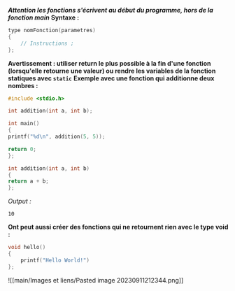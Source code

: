 ***Attention les fonctions s'écrivent au début du programme, hors de la fonction main***
**Syntaxe :**
```C
type nomFonction(parametres)
{
    // Instructions ;
};
```

**Avertissement : utiliser return le plus possible à la fin d'une fonction (lorsqu'elle retourne une valeur) ou rendre les variables de la fonction statiques avec `static`**
**Exemple avec une fonction qui additionne deux nombres :**
```C
#include <stdio.h>

int addition(int a, int b);

int main()
{
printf("%d\n", addition(5, 5));

return 0;
};

int addition(int a, int b)
{
return a + b;
};
```
*Output :*
```shell
10
```

**Ont peut aussi créer des fonctions qui ne retournent rien avec le type void :**
```C
void hello()
{
	printf("Hello World!")
};
```

![[main/Images et liens/Pasted image 20230911212344.png]]